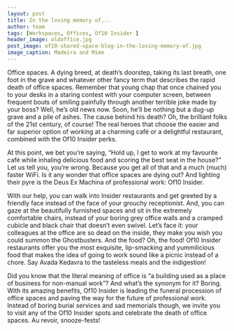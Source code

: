 ```yaml
---
layout: post
title: In the loving memory of...
author: team
tags: [Workspaces, Offices, Of10 Insider ]
header_image: oldoffice.jpg
post_image: of10-shared-space-blog-in-the-loving-memory-of.jpg
image_caption: Madeira and Mime
---
```


Office spaces. A dying breed, at death’s doorstep, taking its last breath, one foot in the grave and whatever other fancy term that describes the rapid death of office spaces. Remember that young chap that once chained you to your desks in a staring contest with your computer screen, between frequent bouts of smiling painfully through another terrible joke made by your boss? Well, he’s old news now. Soon, he’ll be nothing but a dug-up grave and a pile of ashes.
The cause behind his death? Oh, the brilliant folks of the 21st century, of course! The real heroes that choose the easier and far superior option of working at a charming café or a delightful restaurant, combined with the Of10 Insider perks.

At this point, we bet you’re saying, “Hold up, I get to work at my favourite café while inhaling delicious food and scoring the best seat in the house?” Let us tell you, you’re wrong. Because you get all of that and a much (much) faster WiFi. Is it any wonder that office spaces are dying out? And lighting their pyre is the Deus Ex Machina of professional work: Of10 Insider.

With our help, you can walk into Insider restaurants and get greeted by a friendly face instead of the face of your grouchy receptionist. And, you can gaze at the beautifully furnished spaces and sit in the extremely comfortable chairs, instead of your boring grey office walls and a cramped cubicle and black chair that doesn’t even swivel. Let’s face it: your colleagues at the office are so dead on the inside, they make you wish you could summon the Ghostbusters. And the food? Oh, the food! Of10 Insider restaurants offer you the most exquisite, lip-smacking and yummilicious food that makes the idea of going to work sound like a picnic instead of a chore. Say Avada Kedavra to the tasteless meals and the indigestion!

Did you know that the literal meaning of office is “a building used as a place of business for non-manual work”? And what’s the synonym for it? Boring. With its amazing benefits, Of10 Insider is leading the funeral procession of office spaces and paving the way for the future of professional work.
Instead of boring burial services and sad memorials though, we invite you to visit any of the Of10 Insider spots and celebrate the death of office spaces. Au revoir, snooze-fests!
